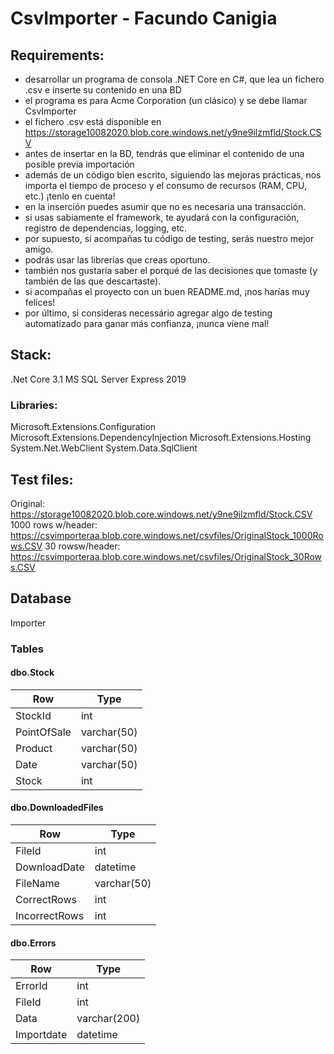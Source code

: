 # CsvImporter - Facundo Canigia

## Requirements:
- desarrollar un programa de consola .NET Core en C#, que lea un fichero .csv e inserte su contenido en una BD
- el programa es para Acme Corporation (un clásico) y se debe llamar CsvImporter
- el fichero .csv está disponible en https://storage10082020.blob.core.windows.net/y9ne9ilzmfld/Stock.CSV
- antes de insertar en la BD, tendrás que eliminar el contenido de una posible previa importación
- además de un código bien escrito, siguiendo las mejoras prácticas, nos importa el tiempo de proceso y el consumo de recursos (RAM, CPU, etc.) ¡tenlo en cuenta!
- en la inserción puedes asumir que no es necesaria una transacción.
- si usas sabiamente el framework, te ayudará con la configuración, registro de dependencias, logging, etc.
- por supuesto, si acompañas tu código de testing, serás nuestro mejor amigo.
- podrás usar las librerías que creas oportuno.
- también nos gustaría saber el porqué de las decisiones que tomaste (y también de las que descartaste).
- si acompañas el proyecto con un buen README.md, ¡nos harías muy felices!
- por último, si consideras necessário agregar algo de testing automatizado para ganar más confianza, ¡nunca viene mal!

## Stack:

.Net Core 3.1
MS SQL Server Express 2019

### Libraries:
Microsoft.Extensions.Configuration
Microsoft.Extensions.DependencyInjection
Microsoft.Extensions.Hosting
System.Net.WebClient
System.Data.SqlClient


## Test files:
Original: https://storage10082020.blob.core.windows.net/y9ne9ilzmfld/Stock.CSV
1000 rows w/header: https://csvimporteraa.blob.core.windows.net/csvfiles/OriginalStock_1000Rows.CSV
30 rowsw/header: https://csvimporteraa.blob.core.windows.net/csvfiles/OriginalStock_30Rows.CSV


## Database

Importer

### Tables

#### dbo.Stock
| Row | Type |
| ------ | ------ |
| StockId | int |
| PointOfSale |varchar(50) |
| Product | varchar(50)|
| Date | varchar(50) |
|Stock | int |

#### dbo.DownloadedFiles
| Row | Type |
| ------ | ------ |
| FileId | int |
| DownloadDate | datetime |
| FileName | varchar(50) |
| CorrectRows | int |
| IncorrectRows | int |

#### dbo.Errors
| Row | Type |
| ------ | ------ |
| ErrorId | int |
| FileId | int |
| Data | varchar(200) |
| Importdate | datetime |


